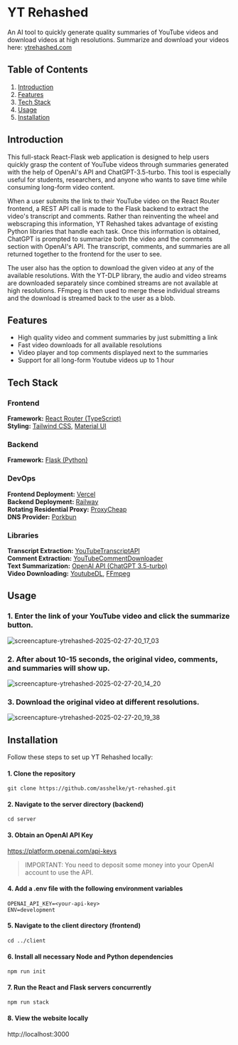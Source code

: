 # YT Rehashed

An AI tool to quickly generate quality summaries of YouTube videos and download videos at high resolutions. Summarize and download your videos here: [ytrehashed.com](ytrehashed.com)

## Table of Contents

1. [Introduction](#introduction)
2. [Features](#features)
3. [Tech Stack](#tech-stack)
4. [Usage](#usage)
5. [Installation](#installation)

## Introduction

This full-stack React-Flask web application is designed to help users quickly grasp the content of YouTube videos through summaries generated with the help of OpenAI's API and ChatGPT-3.5-turbo. This tool is especially useful for students, researchers, and anyone who wants to save time while consuming long-form video content.

When a user submits the link to their YouTube video on the React Router frontend, a REST API call is made to the Flask backend to extract the video's transcript and comments. Rather than reinventing the wheel and webscraping this information, YT Rehashed takes advantage of existing Python libraries that handle each task. Once this information is obtained, ChatGPT is prompted to summarize both the video and the comments section with OpenAI's API. The transcript, comments, and summaries are all returned together to the frontend for the user to see.

The user also has the option to download the given video at any of the available resolutions. With the YT-DLP library, the audio and video streams are downloaded separately since  combined streams are not available at high resolutions. FFmpeg is then used to merge these individual streams and the download is streamed back to the user as a blob.

## Features

- High quality video and comment summaries by just submitting a link
- Fast video downloads for all available resolutions
- Video player and top comments displayed next to the summaries
- Support for all long-form Youtube videos up to 1 hour

## Tech Stack

### Frontend

<b>Framework:</b> [React Router (TypeScript)](https://reactrouter.com)\
<b>Styling:</b> [Tailwind CSS](https://tailwindcss.com), [Material UI](https://mui.com/material-ui)

### Backend

<b>Framework:</b> [Flask (Python)](https://flask.palletsprojects.com/en/stable)

### DevOps

<b>Frontend Deployment:</b> [Vercel](https://vercel.com)\
<b>Backend Deployment:</b> [Railway](https://railway.com)\
<b>Rotating Residential Proxy:</b> [ProxyCheap](https://www.proxy-cheap.com)\
<b>DNS Provider:</b> [Porkbun](https://porkbun.com)

### Libraries

<b>Transcript Extraction:</b> [YouTubeTranscriptAPI](https://github.com/jdepoix/youtube-transcript-api)\
<b>Comment Extraction:</b> [YouTubeCommentDownloader](https://github.com/egbertbouman/youtube-comment-downloader)\
<b>Text Summarization:</b> [OpenAI API (ChatGPT 3.5-turbo)](https://github.com/openai/openai-python)\
<b>Video Downloading:</b> [YoutubeDL](https://github.com/yt-dlp/yt-dlp), [FFmpeg](https://www.ffmpeg.org)

## Usage

### 1. Enter the link of your YouTube video and click the summarize button.

![screencapture-ytrehashed-2025-02-27-20_17_03](https://github.com/user-attachments/assets/ee2dddee-3f80-4bdf-af73-fc73a0800a57)


### 2. After about 10-15 seconds, the original video, comments, and summaries will show up.

![screencapture-ytrehashed-2025-02-27-20_14_20](https://github.com/user-attachments/assets/2c3f727b-70b6-4a25-b333-995e274c8643)


### 3. Download the original video at different resolutions.

![screencapture-ytrehashed-2025-02-27-20_19_38](https://github.com/user-attachments/assets/b9a996cc-fa69-4e9a-a49e-bdc27b5cf65d)


## Installation

Follow these steps to set up YT Rehashed locally:

#### 1. Clone the repository

`git clone https://github.com/asshelke/yt-rehashed.git`

#### 2. Navigate to the server directory (backend)

`cd server`

#### 3. Obtain an OpenAI API Key

https://platform.openai.com/api-keys

> IMPORTANT: You need to deposit some money into your OpenAI account to use the API.

#### 4. Add a .env file with the following environment variables

```
OPENAI_API_KEY=<your-api-key>
ENV=development
```

#### 5. Navigate to the client directory (frontend)

`cd ../client`

#### 6. Install all necessary Node and Python dependencies

`npm run init`

#### 7. Run the React and Flask servers concurrently

`npm run stack`

#### 8. View the website locally

http://localhost:3000
